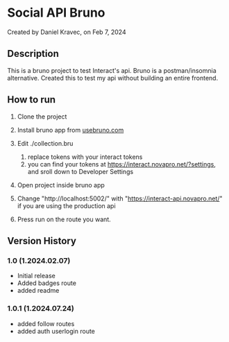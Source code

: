 # Social API Bruno
Created by Daniel Kravec, on Feb 7, 2024

## Description
This is a bruno project to test Interact's api. Bruno is a postman/insomnia alternative. Created this to test my api without building an entire frontend.


## How to run
1. Clone the project
2. Install bruno app from [usebruno.com](https://www.usebruno.com/downloads)
3. Edit ./collection.bru

    1. replace tokens with your interact tokens
    2. you can find your tokens at https://interact.novapro.net/?settings, and sroll down to Developer Settings
4. Open project inside bruno app
5. Change "http://localhost:5002/" with "https://interact-api.novapro.net/" if you are using the production api
6. Press run on the route you want. 


## Version History
### 1.0 (1.2024.02.07)
- Initial release
- Added badges route
- added readme

### 1.0.1 (1.2024.07.24) 
- added follow routes
- added auth userlogin route